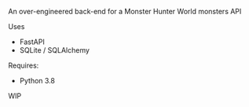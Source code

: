 An over-engineered back-end for a Monster Hunter World monsters API

Uses

- FastAPI
- SQLite / SQLAlchemy

Requires:

- Python 3.8

WIP
